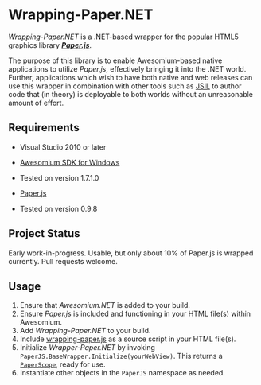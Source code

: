 Wrapping-Paper.NET
==================

*Wrapping-Paper.NET* is a .NET-based wrapper for the popular HTML5 graphics library 
[***Paper.js***](https://github.com/paperjs/paper.js). 

The purpose of this library is to enable Awesomium-based native applications to utilize *Paper.js*, 
effectively bringing it into the .NET world. Further, applications which wish to have both native 
and web releases can use this wrapper in combination with other tools such as [JSIL](https://github.com/sq/JSIL)
to author code that
(in theory) is deployable to both worlds without an unreasonable amount of effort.

Requirements
------------

 * Visual Studio 2010 or later

 * [Awesomium SDK for Windows](http://awesomium.com/)
  * Tested on version 1.7.1.0

 * [Paper.js](http://paperjs.org/)
  * Tested on version 0.9.8

Project Status
--------------
Early work-in-progress. Usable, but only about 10% 
of Paper.js is wrapped currently. Pull requests
welcome.

Usage
-----
 1. Ensure that *Awesomium.NET* is added to your build.
 2. Ensure *Paper.js* is included and functioning in your HTML file(s) within Awesomium.
 3. Add *Wrapping-Paper.NET* to your build.
 4. Include [wrapping-paper.js](https://github.com/duckmaestro/wrapping-paper.net/blob/master/source/Wrapping-Paper.NET/wrapping-paper.js) 
    as a source script in your HTML file(s).
 5. Initialize *Wrapper-Paper.NET* by invoking `PaperJS.BaseWrapper.Initialize(yourWebView)`.
    This returns a [`PaperScope`](http://paperjs.org/reference/paperscope/), ready for use.
 6. Instantiate other objects in the `PaperJS` namespace as needed.
